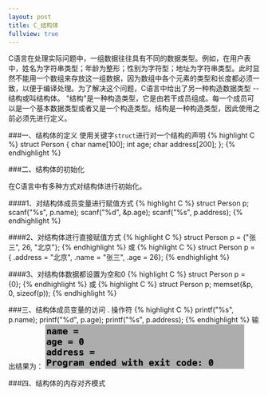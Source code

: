 ```yaml
---
layout: post
title: C_结构体
fullview: true
---
```


C语言在处理实际问题中，一组数据往往具有不同的数据类型。例如，在用户表中，姓名为字符串类型；年龄为整形；性别为字符型；地址为字符串类型。此时显然不能用一个数组来存放这一组数据，因为数组中各个元素的类型和长度都必须一致，以便于编译处理。为了解决这个问题，C语言中给出了另一种构造数据类型 -- 结构或叫结构体。
"结构"是一种构造类型，它是由若干成员组成。每一个成员可以是一个基本数据类型或者又是一个构造类型。结构是一种构造类型，因此使用之前必须先进行定义。

###一、结构体的定义
使用关键字`struct`进行对一个结构的声明
{% highlight C %}
struct Person {
	char name[100];
	int age;
	char address[200];
};
{% endhighlight %}

###二、结构体的初始化

在C语言中有多种方式对结构体进行初始化。

####1、对结构体成员变量进行赋值方式
{% highlight C %}
struct Person p;
scanf("%s", p.name);
scanf("%d", &p.age);
scanf("%s", p.address);
{% endhighlight %}

####2、对结构体进行直接赋值方式
{% highlight C %}
struct Person p = {"张三", 26, "北京"};
{% endhighlight %}
或
{% highlight C %}
struct Person p = { .address = "北京", .name = "张三", .age = 26};
{% endhighlight %}

####3、对结构体数据都设置为空和0
{% highlight C %}
struct Person p = {0};
{% endhighlight %}
或
{% highlight C %}
struct Person p;
memset(&p, 0, sizeof(p));
{% endhighlight %}

###三、结构体成员变量的访问
. 操作符
{% highlight C %}
printf("%s", p.name);
printf("%d", p.age);
printf("%s", p.address);
{% endhighlight %}
输出结果为：
![output_0](/assets/posts/struct/0.png)

###四、结构体的内存对齐模式
